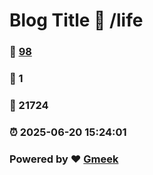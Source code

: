 # Blog Title :link: /life 
### :page_facing_up: [98](/life/tag.html) 
### :speech_balloon: 1 
### :hibiscus: 21724 
### :alarm_clock: 2025-06-20 15:24:01 
### Powered by :heart: [Gmeek](https://github.com/Meekdai/Gmeek)
